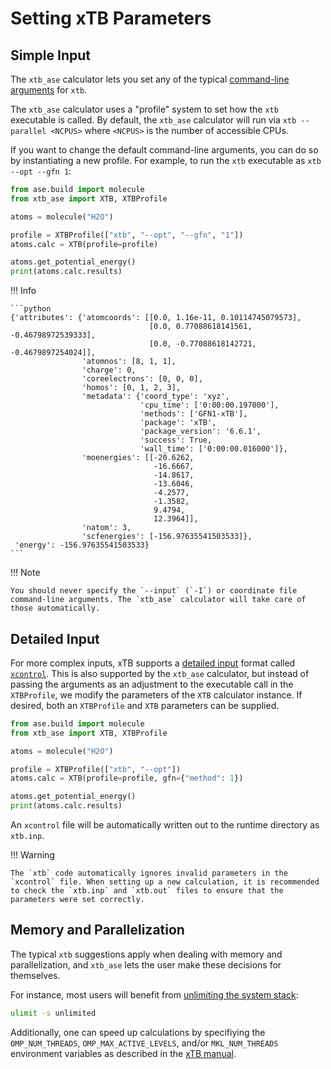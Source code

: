 # Setting xTB Parameters

## Simple Input

The `xtb_ase` calculator lets you set any of the typical [command-line arguments](https://xtb-docs.readthedocs.io/en/latest/commandline.html) for `xtb`.

The `xtb_ase` calculator uses a "profile" system to set how the `xtb` executable is called. By default, the `xtb_ase` calculator will run via `xtb --parallel <NCPUS>` where `<NCPUS>` is the number of accessible CPUs.

If you want to change the default command-line arguments, you can do so by instantiating a new profile. For example, to run the `xtb` executable as `xtb --opt --gfn 1`:

```python
from ase.build import molecule
from xtb_ase import XTB, XTBProfile

atoms = molecule("H2O")

profile = XTBProfile(["xtb", "--opt", "--gfn", "1"])
atoms.calc = XTB(profile=profile)

atoms.get_potential_energy()
print(atoms.calc.results)
```

!!! Info

    ```python
    {'attributes': {'atomcoords': [[0.0, 1.16e-11, 0.10114745079573],
                                   [0.0, 0.77088618141561, -0.46798972539333],
                                   [0.0, -0.77088618142721, -0.4679897254024]],
                    'atomnos': [8, 1, 1],
                    'charge': 0,
                    'coreelectrons': [0, 0, 0],
                    'homos': [0, 1, 2, 3],
                    'metadata': {'coord_type': 'xyz',
                                 'cpu_time': ['0:00:00.197000'],
                                 'methods': ['GFN1-xTB'],
                                 'package': 'xTB',
                                 'package_version': '6.6.1',
                                 'success': True,
                                 'wall_time': ['0:00:00.016000']},
                    'moenergies': [[-20.6262,
                                    -16.6667,
                                    -14.8617,
                                    -13.6046,
                                    -4.2577,
                                    -1.3582,
                                    9.4794,
                                    12.3964]],
                    'natom': 3,
                    'scfenergies': [-156.97635541503533]},
     'energy': -156.97635541503533}
    ```

!!! Note

    You should never specify the `--input` (`-I`) or coordinate file command-line arguments. The `xtb_ase` calculator will take care of those automatically.

## Detailed Input

For more complex inputs, xTB supports a [detailed input](https://xtb-docs.readthedocs.io/en/latest/xcontrol.html) format called [`xcontrol`](https://github.com/grimme-lab/xtb/blob/main/man/xcontrol.7.adoc). This is also supported by the `xtb_ase` calculator, but instead of passing the arguments as an adjustment to the executable call in the `XTBProfile`, we modify the parameters of the `XTB` calculator instance. If desired, both an `XTBProfile` and `XTB` parameters can be supplied.

```python
from ase.build import molecule
from xtb_ase import XTB, XTBProfile

atoms = molecule("H2O")

profile = XTBProfile(["xtb", "--opt"])
atoms.calc = XTB(profile=profile, gfn={"method": 1})

atoms.get_potential_energy()
print(atoms.calc.results)
```

An `xcontrol` file will be automatically written out to the runtime directory as `xtb.inp`.

!!! Warning

    The `xtb` code automatically ignores invalid parameters in the `xcontrol` file. When setting up a new calculation, it is recommended to check the `xtb.inp` and `xtb.out` files to ensure that the parameters were set correctly.

## Memory and Parallelization

The typical `xtb` suggestions apply when dealing with memory and parallelization, and `xtb_ase` lets the user make these decisions for themselves.

For instance, most users will benefit from [unlimiting the system stack](https://xtb-docs.readthedocs.io/en/latest/setup.html#setting-up-xtb):

```bash
ulimit -s unlimited
```

Additionally, one can speed up calculations by specifiying the `OMP_NUM_THREADS`, `OMP_MAX_ACTIVE_LEVELS`, and/or `MKL_NUM_THREADS` environment variables as described in the [xTB manual](https://xtb-docs.readthedocs.io/en/latest/setup.html#parallelisation).
